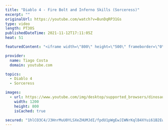 ```yaml
---
title: "Diablo 4 - Fire Bolt and Inferno Skills (Sorceress)"
excerpt: ""
originalUrl: https://youtube.com/watch?v=BunDqRP31Gs
type: video
length: PT30S
publishedDateTime: 2021-11-12T17:11:05Z
heat: 51

featuredContent: "<iframe width=\"800\" height=\"500\" frameborder=\"0\" src=\"https://www.youtube.com/embed/BunDqRP31Gs\" allow=\"accelerometer; autoplay; encrypted-media; gyroscope; picture-in-picture\" allowfullscreen></iframe>"

provider:
  name: Tiago Costa
  domain: youtube.com

topics:
  - Diablo 4
  - Sorceress

images:
  - url: https://www.youtube.com/img/desktop/supported_browsers/dinosaur.png
    width: 1200
    height: 800
    isCached: true

secured: "1hlCO3C4/J3HnrMuU0YLSXeZHUMJdI/fpdU1pWgEwJIWNrKqlB4XYui61B2Ew3YE8nP5kE0HG5jBNWshsS3BWkK2KiqOOgExiE5o9DqifIxB3DR/5Pgvw1RXRWdl9rPbyyqCSdNeMk5dYhyGhPlnImYCRE+8XXAgTl9vsfgqH23TUVJIebl4c8yPFL0EbTC1mPu0bvKTk5hpKhgDdwvfiCHyZ6gxGOfEvNpEDF/QLOLiPlsv5cL6Q4vupZePahGO+gxv5iDW+kteJiVHqZUTdUEwyxt5EnmGvcPVSJiosb+RWYskfZZr3ZM4OlHjjgH1lTqfDgjVdeGY3oVacKv0bRn47KIEN1LN2exvpg7CxWnLmdZmWdfaytdH4PjECSFfP9SdVBuHJ4EuYODDBoE4fZkLTzVkl19ih1Jjr3Z68bM=;AkkQn8joQWyJCfkHVfCaWA=="
---
```


